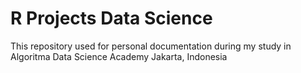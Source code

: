 # R Projects Data Science

This repository used for personal documentation during my study in Algoritma Data Science Academy
Jakarta, Indonesia

